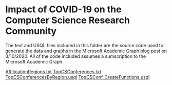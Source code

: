 # Impact of COVID-19 on the Computer Science Research Community

The text and USQL files included in this folder are the source code used to generate the data and graphs in the Microsoft Academic Graph blog
post on 3/10/2020.  All of the code included assumes a sumscription to the Microsoft Academic Graph.

[AffilicationRegions.txt](AffilicationRegions.txt)
[TopCSConferences.txt](TopCSConferences.txt)
[TopCSConferencesByRegion.usql](TopCSConferencesByRegion.usql)
[TopCSConf_CreateFunctions.usql](TopCSConf_CreateFunctions.usql)